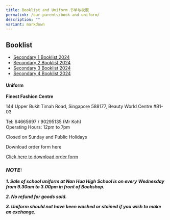 ```yaml
---
title: Booklist and Uniform 书单与校服
permalink: /our-parents/book-and-uniform/
description: ""
variant: markdown
---
```

## Booklist

  


   
* [Secondary 1 Booklist 2024](/files/Booklist/S1_Booklist_2024.pdf)
* [Secondary 2 Booklist 2024](/files/Booklist/S2_Booklist_2024.pdf)
* [Secondary 3 Booklist 2024](/files/Booklist/S3_Booklist_2024.pdf)
* [Secondary 4 Booklist 2024](/files/Booklist/S4_Booklist_2024.pdf)


  

#### Uniform


**Finest Fashion Centre**

144 Upper Bukit Timah Road, Singapore 588177, Beauty World Centre #B1-03 

Tel: 64665697 / 90295135 (Mr Koh)   
Operating Hours: 12pm to 7pm

Closed on Sunday and Public Holidays

  

Download order form here 

[Click here to download order form](/files/Uniform%20list/NHHS_Uniform_List_2023.pdf)

### _**NOTE:**_

_**1\. Sale of school uniform at Nan Hua High School is on every** **Wednesday from 9.30am to 3.00pm in front of Bookshop.**_

_**2\. No refund for goods sold.**_

_**3\. Uniform should not have been washed or stained if you wish to make an exchange.**_